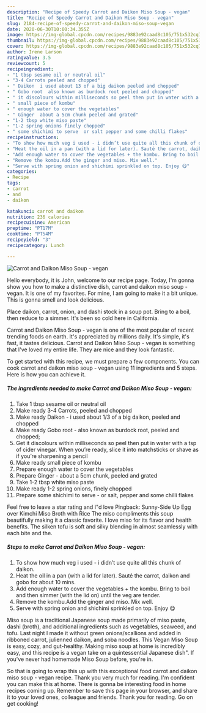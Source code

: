 ```yaml
---
description: "Recipe of Speedy Carrot and Daikon Miso Soup - vegan"
title: "Recipe of Speedy Carrot and Daikon Miso Soup - vegan"
slug: 2184-recipe-of-speedy-carrot-and-daikon-miso-soup-vegan
date: 2020-06-30T10:00:34.355Z
image: https://img-global.cpcdn.com/recipes/9883e92caad8c105/751x532cq70/carrot-and-daikon-miso-soup-vegan-recipe-main-photo.jpg
thumbnail: https://img-global.cpcdn.com/recipes/9883e92caad8c105/751x532cq70/carrot-and-daikon-miso-soup-vegan-recipe-main-photo.jpg
cover: https://img-global.cpcdn.com/recipes/9883e92caad8c105/751x532cq70/carrot-and-daikon-miso-soup-vegan-recipe-main-photo.jpg
author: Irene Larson
ratingvalue: 3.5
reviewcount: 5
recipeingredient:
- "1 tbsp sesame oil or neutral oil"
- "3-4 Carrots peeled and chopped"
- " Daikon  i used about 13 of a big daikon peeled and chopped"
- " Gobo root  also known as burdock root peeled and chopped"
- " it discolours within milliseconds so peel then put in water with a tsp of cider vinegar When youre ready slice it into matchsticks or shave as if youre sharpening a pencil"
- " small piece of kombu"
- " enough water to cover the vegetables"
- " Ginger  about a 5cm chunk peeled and grated"
- "1-2 tbsp white miso paste"
- "1-2 spring onions finely chopped"
- " some shichimi to serve  or salt pepper and some chilli flakes"
recipeinstructions:
- "To show how much veg i used - i didn’t use quite all this chunk of daikon."
- "Heat the oil in a pan (with a lid for later). Sauté the carrot, daikon and gobo for about 10 mins."
- "Add enough water to cover the vegetables + the kombu. Bring to boil and then simmer (with the lid on) until the veg are tender."
- "Remove the kombu.Add the ginger and miso. Mix well."
- "Serve with spring onion and shichimi sprinkled on top. Enjoy 😋"
categories:
- Recipe
tags:
- carrot
- and
- daikon

katakunci: carrot and daikon 
nutrition: 236 calories
recipecuisine: American
preptime: "PT17M"
cooktime: "PT54M"
recipeyield: "3"
recipecategory: Lunch

---
```



![Carrot and Daikon Miso Soup - vegan](https://img-global.cpcdn.com/recipes/9883e92caad8c105/751x532cq70/carrot-and-daikon-miso-soup-vegan-recipe-main-photo.jpg)

Hello everybody, it is John, welcome to our recipe page. Today, I'm gonna show you how to make a distinctive dish, carrot and daikon miso soup - vegan. It is one of my favorites. For mine, I am going to make it a bit unique. This is gonna smell and look delicious.

Place daikon, carrot, onion, and dashi stock in a soup pot. Bring to a boil, then reduce to a simmer. It&#39;s been so cold here in California.

Carrot and Daikon Miso Soup - vegan is one of the most popular of recent trending foods on earth. It's appreciated by millions daily. It's simple, it's fast, it tastes delicious. Carrot and Daikon Miso Soup - vegan is something that I've loved my entire life. They are nice and they look fantastic.


To get started with this recipe, we must prepare a few components. You can cook carrot and daikon miso soup - vegan using 11 ingredients and 5 steps. Here is how you can achieve it.

<!--inarticleads1-->

##### The ingredients needed to make Carrot and Daikon Miso Soup - vegan:

1. Take 1 tbsp sesame oil or neutral oil
1. Make ready 3-4 Carrots, peeled and chopped
1. Make ready  Daikon - i used about 1/3 of a big daikon, peeled and chopped
1. Make ready  Gobo root - also known as burdock root, peeled and chopped;
1. Get  it discolours within milliseconds so peel then put in water with a tsp of cider vinegar. When you’re ready, slice it into matchsticks or shave as if you’re sharpening a pencil
1. Make ready  small piece of kombu
1. Prepare  enough water to cover the vegetables
1. Prepare  Ginger - about a 5cm chunk, peeled and grated
1. Take 1-2 tbsp white miso paste
1. Make ready 1-2 spring onions, finely chopped
1. Prepare  some shichimi to serve - or salt, pepper and some chilli flakes


Feel free to leave a star rating and I&#34;d love Pingback: Sunny-Side Up Egg over Kimchi Miso Broth with Rice The miso compliments this soup beautifully making it a classic favorite. I love miso for its flavor and health benefits. The silken tofu is soft and silky blending in almost seamlessly with each bite and the. 

<!--inarticleads2-->

##### Steps to make Carrot and Daikon Miso Soup - vegan:

1. To show how much veg i used - i didn’t use quite all this chunk of daikon.
1. Heat the oil in a pan (with a lid for later). Sauté the carrot, daikon and gobo for about 10 mins.
1. Add enough water to cover the vegetables + the kombu. Bring to boil and then simmer (with the lid on) until the veg are tender.
1. Remove the kombu.Add the ginger and miso. Mix well.
1. Serve with spring onion and shichimi sprinkled on top. Enjoy 😋


Miso soup is a traditional Japanese soup made primarily of miso paste, dashi (broth), and additional ingredients such as vegetables, seaweed, and tofu. Last night I made it without green onions/scallions and added in ribboned carrot, julienned daikon, and soba noodles. This Vegan Miso Soup is easy, cozy, and gut-healthy. Making miso soup at home is incredibly easy, and this recipe is a vegan take on a quintessential Japanese dish&#34;. If you&#39;ve never had homemade Miso Soup before, you&#39;re in. 

So that is going to wrap this up with this exceptional food carrot and daikon miso soup - vegan recipe. Thank you very much for reading. I'm confident you can make this at home. There is gonna be interesting food in home recipes coming up. Remember to save this page in your browser, and share it to your loved ones, colleague and friends. Thank you for reading. Go on get cooking!
